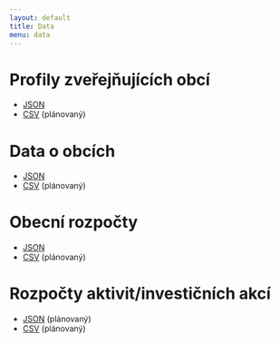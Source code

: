 ```yaml
---
layout: default
title: Data
menu: data
---
```


# Profily zveřejňujících obcí
- [JSON](https://cityvizor.cz/exports/profiles.json.zip)
- [CSV](https://cityvizor.cz/exports/profiles.csv.zip) (plánovaný)

# Data o obcích
- [JSON](https://cityvizor.cz/exports/entities.json.zip)
- [CSV](https://cityvizor.cz/exports/entities.csv.zip) (plánovaný)

# Obecní rozpočty
- [JSON](https://cityvizor.cz/exports/budgets.json.zip)
- [CSV](https://cityvizor.cz/exports/budgets.csv.zip) (plánovaný)

# Rozpočty aktivit/investičních akcí
- [JSON](https://cityvizor.cz/exports/events.json.zip) (plánovaný)
- [CSV](https://cityvizor.cz/exports/events.csv.zip) (plánovaný)

